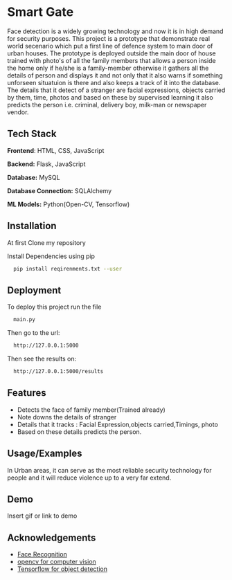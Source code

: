 
# Smart Gate

Face detection is a widely growing technology and now it is in high demand for security purposes. This project  is a prototype that demonstrate real world secenario which put a first line of defence system to main door of urban houses. The prototype is deployed outside the main door of house trained with photo's of all the family members that allows a person inside the home only if he/she is a family-member otherwise it gathers all the details of person and displays it and not only that it also warns if something unforseen situatuion is there and also keeps a track of it into the database. The details that it detect of a stranger are facial expressions, objects carried by them, time, photos and based on these by supervised learning it also predicts the person i.e. criminal, delivery boy, milk-man or newspaper vendor.

## Tech Stack

**Frontend**:  HTML, CSS, JavaScript

**Backend:**  Flask, JavaScript

**Database:** MySQL

**Database Connection:**  SQLAlchemy

**ML Models:**  Python(Open-CV, Tensorflow)


## Installation

At first Clone my repository

Install Dependencies using pip 

```bash
  pip install reqirenments.txt --user
```
    
## Deployment

To deploy this project run the file

```bash
  main.py
```
Then go to the url:
```bash
  http://127.0.0.1:5000
```
Then see the results on:
```bash
  http://127.0.0.1:5000/results
```

## Features

- Detects the face of family member(Trained already)
- Note downs the details of stranger
- Details that it tracks : Facial Expression,objects carried,Timings, photo
- Based on these details predicts the person.


## Usage/Examples

In Urban areas, it can serve as the most reliable security technology for people and it will reduce violence up to a very far extend.


## Demo

Insert gif or link to demo


## Acknowledgements

 - [Face Recognition](https://github.com/ageitgey/face_recognition)
 - [opencv for computer vision](https://github.com/opencv/opencv)
 - [Tensorflow for object detection](https://tensorflow-object-detection-api-tutorial.readthedocs.io/en/latest/)

